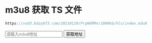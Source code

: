 # m3u8 获取 TS 文件
```js
https://vod3.bdzybf3.com/20210119/PrpWXRMn/1000kb/hls/index.m3u8

```
<div class='get-m3u8-ts'>
 <input class='get-m3u8-ts-input'  type="text" placeholder="请输入m3u8地址"/>
 <input class='get-m3u8-ts-btn'  type="button" value='获取地址'/>
 <div  class='get-m3u8-islock'></div>
 <div class="get-m3u8-ts-list">
</div>
 </p>

